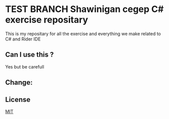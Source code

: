 ﻿# TEST BRANCH Shawinigan cegep C# exercise repositary

This is my repositary for all the exercise and everything we make
related to C# and Rider IDE

## Can I use this ?

Yes but be carefull



## Change:


## License
[MIT](https://choosealicense.com/licenses/mit/)
